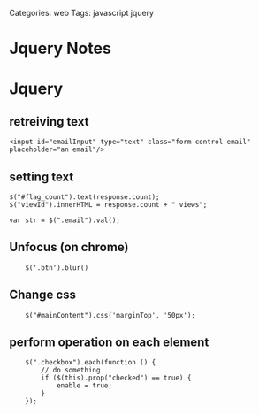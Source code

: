 Categories: web
Tags: javascript
      jquery

# Jquery Notes

# Jquery

## retreiving text

    <input id="emailInput" type="text" class="form-control email" placeholder="an email"/>

## setting text

	$("#flag_count").text(response.count);
	$("viewId").innerHTML = response.count + " views";

    var str = $(".email").val();

## Unfocus (on chrome)

		$('.btn').blur()

## Change css

		$("#mainContent").css('marginTop', '50px');

## perform operation on each element


        $(".checkbox").each(function () {
        	// do something
        	if ($(this).prop("checked") == true) {
                enable = true;
            }
        });
